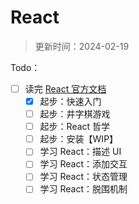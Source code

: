 # React

> 更新时间：2024-02-19

Todo：
- [ ] 读完 [React 官方文档](https://zh-hans.react.dev/)
  - [x] 起步：快速入门
  - [ ] 起步：井字棋游戏
  - [ ] 起步：React 哲学
  - [ ] 起步：安装【WIP】
  - [ ] 学习 React：描述 UI
  - [ ] 学习 React：添加交互
  - [ ] 学习 React：状态管理
  - [ ] 学习 React：脱围机制
